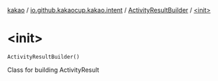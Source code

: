 [kakao](../../index.md) / [io.github.kakaocup.kakao.intent](../index.md) / [ActivityResultBuilder](index.md) / [&lt;init&gt;](./-init-.md)

# &lt;init&gt;

`ActivityResultBuilder()`

Class for building ActivityResult


